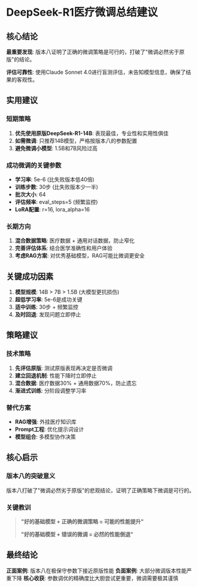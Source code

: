 # DeepSeek-R1医疗微调总结建议

## 核心结论

**最重要发现**: 版本八证明了正确的微调策略是可行的，打破了"微调必然劣于原版"的结论。

**评估可靠性**: 使用Claude Sonnet 4.0进行盲测评估，未告知模型信息，确保了结果的客观性。

## 实用建议

### 短期策略
1. **优先使用原版DeepSeek-R1-14B**: 表现最佳，专业性和实用性俱佳
2. **如需微调**: 只推荐14B模型，严格按版本八的参数配置
3. **避免微调小模型**: 1.5B和7B风险过高

### 成功微调的关键参数
- **学习率**: 5e-6 (比失败版本低40倍)
- **训练步数**: 30步 (比失败版本少一半)
- **批次大小**: 64
- **评估频率**: eval_steps=5 (频繁监控)
- **LoRA配置**: r=16, lora_alpha=16

### 长期方向
1. **混合数据策略**: 医疗数据 + 通用对话数据，防止窄化
2. **完善评估体系**: 结合医学准确性和用户体验
3. **考虑RAG方案**: 对优秀基础模型，RAG可能比微调更安全

## 关键成功因素

1. **模型规模**: 14B > 7B > 1.5B (大模型更抗损伤)
2. **超低学习率**: 5e-6是成功关键
3. **适中训练**: 30步 + 频繁监控
4. **及时回退**: 发现问题立即停止

## 策略建议

### 技术策略
1. **先评估原版**: 测试原版表现再决定是否微调
2. **建立回退机制**: 性能下降时立即停止
3. **混合数据**: 医疗数据30% + 通用数据70%，防止遗忘
4. **渐进式训练**: 分阶段调整学习率

### 替代方案
- **RAG增强**: 外挂医疗知识库
- **Prompt工程**: 优化提示词设计
- **模型组合**: 多模型协作决策

## 核心启示

### 版本八的突破意义
版本八打破了"微调必然劣于原版"的悲观结论，证明了正确策略下微调是可行的。

### 关键教训
> **"好的基础模型 + 正确的微调策略 = 可能的性能提升"**
>
> **"好的基础模型 + 错误的微调 = 必然的性能倒退"**

## 最终结论

**正面案例**: 版本八在极保守参数下接近原版性能
**负面案例**: 大部分微调版本性能严重下降
**核心收获**: 参数调优的精确度比大胆尝试更重要，微调需要极其谨慎